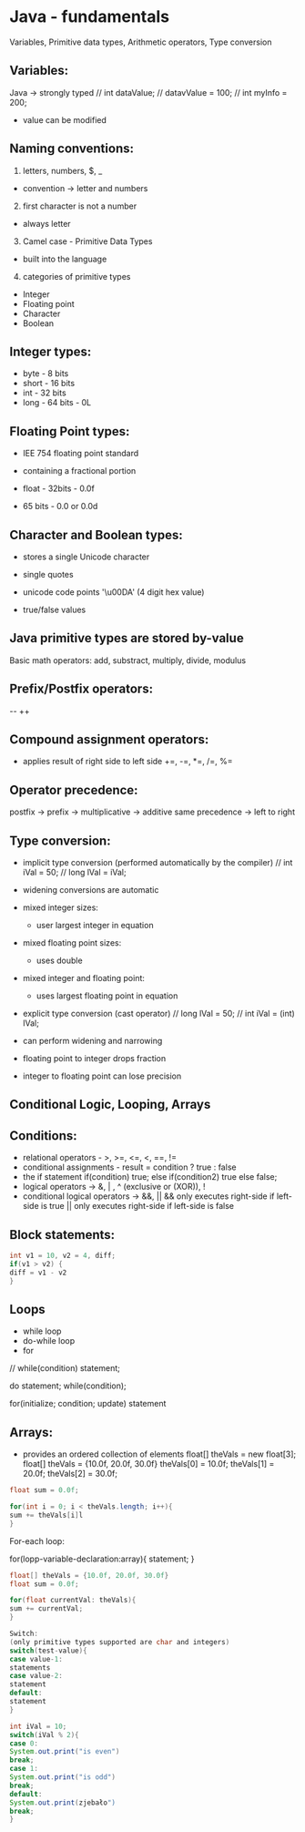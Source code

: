 # Java - fundamentals

Variables, Primitive data types, Arithmetic operators, Type conversion

## Variables:

Java -> strongly typed
// int dataValue;
// datavValue = 100;
// int myInfo = 200;

- value can be modified

## Naming conventions:

1.  letters, numbers, \$, \_

- convention -> letter and numbers

2.  first character is not a number

- always letter

3.  Camel case - Primitive Data Types

- built into the language

4. categories of primitive types

- Integer
- Floating point
- Character
- Boolean

## Integer types:

- byte - 8 bits
- short - 16 bits
- int - 32 bits
- long - 64 bits - 0L

## Floating Point types:

- IEE 754 floating point standard
- containing a fractional portion

- float - 32bits - 0.0f
- 65 bits - 0.0 or 0.0d

## Character and Boolean types:

- stores a single Unicode character
- single quotes
- unicode code points '\u00DA' (4 digit hex value)

- true/false values

## Java primitive types are stored by-value

Basic math operators:
add, substract, multiply, divide, modulus

## Prefix/Postfix operators:

-- ++

## Compound assignment operators:

- applies result of right side to left side
  +=, -=, \*=, /=, %=

## Operator precedence:

postfix -> prefix -> multiplicative -> additive
same precedence -> left to right

## Type conversion:

- implicit type conversion (performed automatically by the compiler)
  // int iVal = 50;
  // long lVal = iVal;
- widening conversions are automatic
- mixed integer sizes:
  - user largest integer in equation
- mixed floating point sizes:
  - uses double
- mixed integer and floating point:

  - uses largest floating point in equation

- explicit type conversion (cast operator)
  // long lVal = 50;
  // int iVal = (int) lVal;
- can perform widening and narrowing
- floating point to integer drops fraction
- integer to floating point can lose precision

## Conditional Logic, Looping, Arrays

## Conditions:

- relational operators - >, >=, <=, <, ==, !=
- conditional assignments - result = condition ? true : false
- the if statement
  if(condition)
  true;
  else if(condition2)
  true
  else
  false;
- logical operators -> &, | , ^ (exclusive or (XOR)), !
- conditional logical operators -> &&, ||
  && only executes right-side if left-side is true
  || only executes right-side if left-side is false

## Block statements:

```java
int v1 = 10, v2 = 4, diff;
if(v1 > v2) {
diff = v1 - v2
}

```

## Loops

- while loop
- do-while loop
- for

//
while(condition)
statement;

do
statement;
while(condition);

for(initialize; condition; update)
statement

## Arrays:

- provides an ordered collection of elements
  float[] theVals = new float[3];
  float[] theVals = {10.0f, 20.0f, 30.0f}
  theVals[0] = 10.0f;
  theVals[1] = 20.0f;
  theVals[2] = 30.0f;

```java
float sum = 0.0f;

for(int i = 0; i < theVals.length; i++){
sum += theVals[i]l
}

```

For-each loop:

for(lopp-variable-declaration:array){
statement;
}

```java
float[] theVals = {10.0f, 20.0f, 30.0f}
float sum = 0.0f;

for(float currentVal: theVals){
sum += currentVal;
}

Switch:
(only primitive types supported are char and integers)
switch(test-value){
case value-1:
statements
case value-2:
statement
default:
statement
}

```

```java
int iVal = 10;
switch(iVal % 2){
case 0:
System.out.print("is even")
break;
case 1:
System.out.print("is odd")
break;
default:
System.out.print(zjebało")
break;
}

```

```

```
